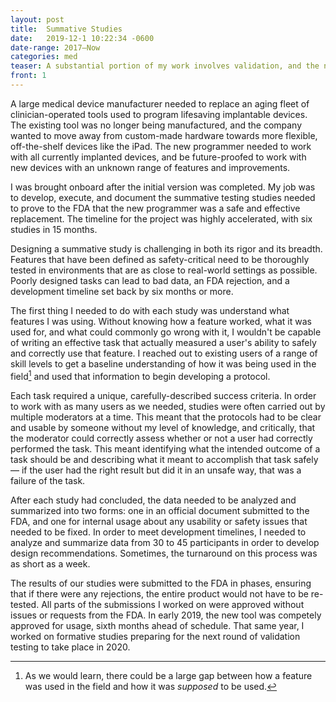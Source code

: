 ```yaml
---
layout: post
title:	Summative Studies
date:   2019-12-1 10:22:34 -0600
date-range: 2017–Now
categories: med
teaser: A substantial portion of my work involves validation, and the nature of the products I work on require me to develop, execute, and submit summative studies for all updates. 
front: 1
---
```


A large medical device manufacturer needed to replace an aging fleet of clinician-operated tools used to program lifesaving implantable devices. The existing tool was no longer being manufactured, and the company wanted to move away from custom-made hardware towards more flexible, off-the-shelf devices like the iPad. The new programmer needed to work with all currently implanted devices, and be future-proofed to work with new devices with an unknown range of features and improvements.

I was brought onboard after the initial version was completed. My job was to develop, execute, and document the summative testing studies needed to prove to the FDA that the new programmer was a safe and effective replacement. The timeline for the project was highly accelerated, with six studies in 15 months.

Designing a summative study is challenging in both its rigor and its breadth. Features that have been defined as safety-critical need to be thoroughly tested in environments that are as close to real-world settings as possible. Poorly designed tasks can lead to bad data, an FDA rejection, and a development timeline set back by six months or more. 

The first thing I needed to do with each study was understand what features I was using. Without knowing how a feature worked, what it was used for, and what could commonly go wrong with it, I wouldn't be capable of writing an effective task that actually measured a user's ability to safely and correctly use that feature. I reached out to existing users of a range of skill levels to get a baseline understanding of how it was being used in the field[^field_use] and used that information to begin developing a protocol.

Each task required a unique, carefully-described success criteria. In order to work with as many users as we needed, studies were often carried out by multiple moderators at a time. This meant that the protocols had to be clear and usable by someone without my level of knowledge, and critically, that the moderator could correctly assess whether or not a user had correctly performed the task. This meant identifying what the intended outcome of a task should be and describing what it meant to accomplish that task safely — if the user had the right result but did it in an unsafe way, that was a failure of the task.

After each study had concluded, the data needed to be analyzed and summarized into two forms: one in an official document submitted to the FDA, and one for internal usage about any usability or safety issues that needed to be fixed. In order to meet development timelines, I needed to analyze and summarize data from 30 to 45 participants in order to develop design recommendations. Sometimes, the turnaround on this process was as short as a week.

The results of our studies were submitted to the FDA in phases, ensuring that if there were any rejections, the entire product would not have to be re-tested. All parts of the submissions I worked on were approved without issues or requests from the FDA. In early 2019, the new tool was competely approved for usage, sixth months ahead of schedule. That same year, I worked on formative studies preparing for the next round of validation testing to take place in 2020.

[^field_use]: As we would learn, there could be a large gap between how a feature was used in the field and how it was _supposed_ to be used.
